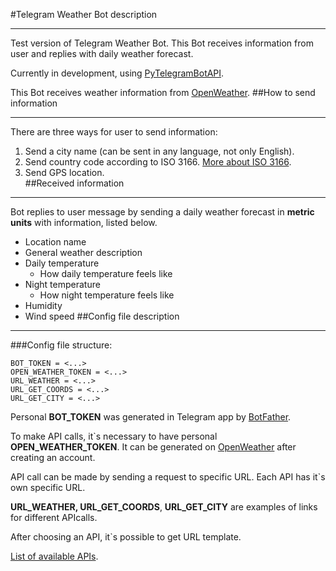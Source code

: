 #Telegram Weather Bot description
___
Test version of Telegram Weather Bot. This Bot receives information from user and replies with daily weather forecast.</br>

Currently in development, using [PyTelegramBotAPI](https://github.com/eternnoir/pyTelegramBotAPI). </br>

This Bot receives weather information from [OpenWeather](https://openweathermap.org/).
##How to send information
___
There are three ways for user to send information:</br>

1. Send a city name (can be sent in any language, not only English).</br>
2. Send country code according to ISO 3166. [More about ISO 3166](https://www.iso.org/iso-3166-country-codes.html). </br>
3. Send GPS location.</br>
##Received information
___
Bot replies to user message by sending a daily weather forecast in **metric units** with information, listed below.</br>

- Location name
- General weather description
- Daily temperature 
    - How daily temperature feels like
- Night temperature
    - How night temperature feels like
- Humidity
- Wind speed
##Config file description
___
###Config file structure:

```
BOT_TOKEN = <...>
OPEN_WEATHER_TOKEN = <...>
URL_WEATHER = <...>
URL_GET_COORDS = <...>
URL_GET_CITY = <...>
```
Personal **BOT_TOKEN** was generated in Telegram app by [BotFather](https://telegram.me/BotFather). </br>

To make API calls, it`s necessary to have personal **OPEN_WEATHER_TOKEN**. 
It can be generated on [OpenWeather](https://openweathermap.org/) after creating an account.</br>

API call can be made by sending a request to specific URL. Each API has it`s own specific URL.</br>

**URL_WEATHER, URL_GET_COORDS**, **URL_GET_CITY** are examples of links for different APIcalls.</br>

After choosing an API, it`s possible to get URL template.</br>

[List of available APIs](https://openweathermap.org/api). </br>